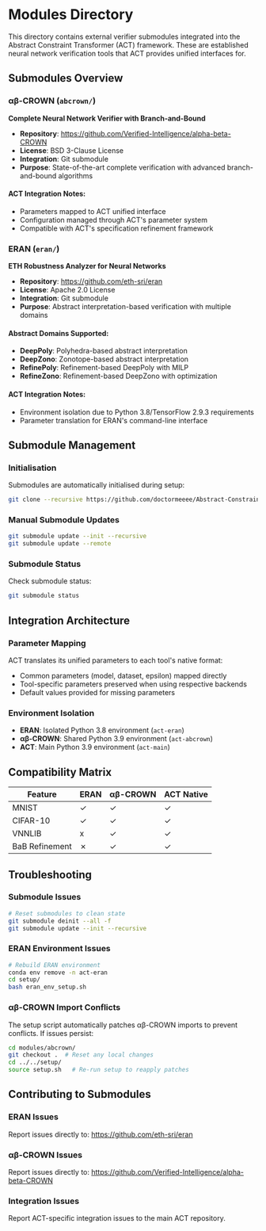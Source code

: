 # Modules Directory

This directory contains external verifier submodules integrated into the Abstract Constraint Transformer (ACT) framework. These are established neural network verification tools that ACT provides unified interfaces for.

## Submodules Overview

### αβ-CROWN (`abcrown/`)
**Complete Neural Network Verifier with Branch-and-Bound**

- **Repository**: https://github.com/Verified-Intelligence/alpha-beta-CROWN
- **License**: BSD 3-Clause License
- **Integration**: Git submodule
- **Purpose**: State-of-the-art complete verification with advanced branch-and-bound algorithms

#### ACT Integration Notes:
- Parameters mapped to ACT unified interface
- Configuration managed through ACT's parameter system
- Compatible with ACT's specification refinement framework

### ERAN (`eran/`)
**ETH Robustness Analyzer for Neural Networks**

- **Repository**: https://github.com/eth-sri/eran
- **License**: Apache 2.0 License
- **Integration**: Git submodule
- **Purpose**: Abstract interpretation-based verification with multiple domains


#### Abstract Domains Supported:
- **DeepPoly**: Polyhedra-based abstract interpretation
- **DeepZono**: Zonotope-based abstract interpretation
- **RefinePoly**: Refinement-based DeepPoly with MILP
- **RefineZono**: Refinement-based DeepZono with optimization

#### ACT Integration Notes:
- Environment isolation due to Python 3.8/TensorFlow 2.9.3 requirements
- Parameter translation for ERAN's command-line interface

## Submodule Management

### Initialisation
Submodules are automatically initialised during setup:
```bash
git clone --recursive https://github.com/doctormeeee/Abstract-Constraint-Transformer.git
```

### Manual Submodule Updates
```bash
git submodule update --init --recursive
git submodule update --remote
```

### Submodule Status
Check submodule status:
```bash
git submodule status
```

## Integration Architecture

### Parameter Mapping
ACT translates its unified parameters to each tool's native format:
- Common parameters (model, dataset, epsilon) mapped directly
- Tool-specific parameters preserved when using respective backends
- Default values provided for missing parameters

### Environment Isolation
- **ERAN**: Isolated Python 3.8 environment (`act-eran`)
- **αβ-CROWN**: Shared Python 3.9 environment (`act-abcrown`)
- **ACT**: Main Python 3.9 environment (`act-main`)


## Compatibility Matrix

| Feature | ERAN | αβ-CROWN | ACT Native |
|---------|------|----------|------------|
| MNIST | ✓ | ✓ | ✓ |
| CIFAR-10 | ✓ | ✓ | ✓ |
| VNNLIB | x | ✓ | ✓ |
| BaB Refinement | ✗ | ✓ | ✓ |

## Troubleshooting

### Submodule Issues
```bash
# Reset submodules to clean state
git submodule deinit --all -f
git submodule update --init --recursive
```

### ERAN Environment Issues
```bash
# Rebuild ERAN environment
conda env remove -n act-eran
cd setup/
bash eran_env_setup.sh
```

### αβ-CROWN Import Conflicts
The setup script automatically patches αβ-CROWN imports to prevent conflicts. If issues persist:
```bash
cd modules/abcrown/
git checkout .  # Reset any local changes
cd ../../setup/
source setup.sh   # Re-run setup to reapply patches
```

## Contributing to Submodules

### ERAN Issues
Report issues directly to: https://github.com/eth-sri/eran

### αβ-CROWN Issues  
Report issues directly to: https://github.com/Verified-Intelligence/alpha-beta-CROWN

### Integration Issues
Report ACT-specific integration issues to the main ACT repository.
